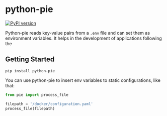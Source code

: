 # python-pie

[![PyPI version](https://badge.fury.io/py/python-pie.svg)](https://badge.fury.io/py/python-pie)

Python-pie reads key-value pairs from a `.env` file and can set them as environment
variables. It helps in the development of applications following the

## Getting Started

```shell
pip install python-pie
```

You can use python-pie to insert env variables to static configurations,
like that:

```python
from pie import process_file

filepath = '/docker/configuration.yaml'
process_file(filepath)
```
